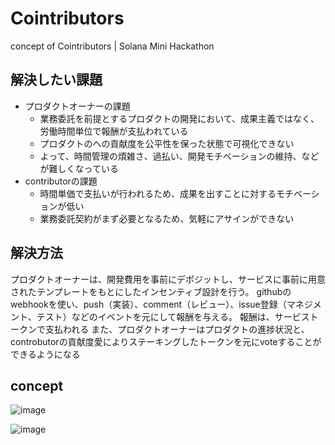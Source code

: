 # Cointributors
concept of Cointributors | Solana Mini Hackathon

## 解決したい課題
- プロダクトオーナーの課題
  - 業務委託を前提とするプロダクトの開発において、成果主義ではなく、労働時間単位で報酬が支払われている
  - プロダクトのへの貢献度を公平性を保った状態で可視化できない
  - よって、時間管理の煩雑さ、過払い、開発モチベーションの維持、などが難しくなっている
- contributorの課題
  - 時間単価で支払いが行われるため、成果を出すことに対するモチベーションが低い
  - 業務委託契約がまず必要となるため、気軽にアサインができない

## 解決方法
プロダクトオーナーは、開発費用を事前にデポジットし、サービスに事前に用意されたテンプレートをもとにしたインセンティブ設計を行う。
githubのwebhookを使い、push（実装）、comment（レビュー）、issue登録（マネジメント、テスト）などのイベントを元にして報酬を与える。
報酬は、サービストークンで支払われる
また、プロダクトオーナーはプロダクトの進捗状況と、controbutorの貢献度愛によりステーキングしたトークンを元にvoteすることができるようになる

## concept
![image](https://github.com/user-attachments/assets/7208d97d-1ee9-4165-a739-08d835ff084f)

![image](https://github.com/user-attachments/assets/9c023e95-3782-4b85-83c1-cbc92e1c69da)

